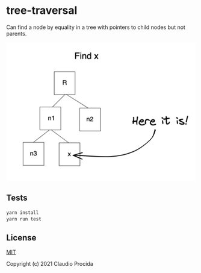 # tree-traversal

Can find a node by equality in a tree with pointers to child nodes but not parents.

![](find-x-here-it-is.png)

## Tests

```sh
yarn install
yarn run test 
```

## License

[MIT](https://opensource.org/licenses/MIT)

Copyright (c) 2021 Claudio Procida